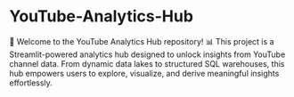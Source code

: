 # YouTube-Analytics-Hub
🚀 Welcome to the YouTube Analytics Hub repository! 📊 This project is a Streamlit-powered analytics hub designed to unlock insights from YouTube channel data. From dynamic data lakes to structured SQL warehouses, this hub empowers users to explore, visualize, and derive meaningful insights effortlessly.
